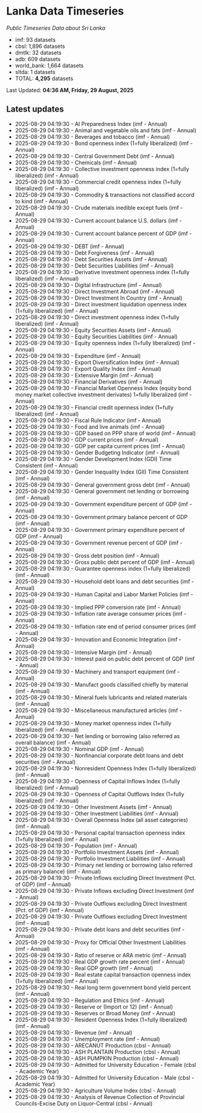 # Lanka Data Timeseries
*Public Timeseries Data about Sri Lanka*

* imf: 93 datasets
* cbsl: 1,896 datasets
* dmtlk: 32 datasets
* adb: 609 datasets
* world_bank: 1,664 datasets
* sltda: 1 datasets
* TOTAL: **4,295** datasets

Last Updated: **04:36 AM, Friday, 29 August, 2025**

## Latest updates

* 2025-08-29 04:19:30 - AI Preparedness Index (imf - Annual)
* 2025-08-29 04:19:30 - Animal and vegetable oils and fats (imf - Annual)
* 2025-08-29 04:19:30 - Beverages and tobacco (imf - Annual)
* 2025-08-29 04:19:30 - Bond openness index (1=fully liberalized) (imf - Annual)
* 2025-08-29 04:19:30 - Central Government Debt (imf - Annual)
* 2025-08-29 04:19:30 - Chemicals (imf - Annual)
* 2025-08-29 04:19:30 - Collective investment openness index (1=fully liberalized) (imf - Annual)
* 2025-08-29 04:19:30 - Commercial credit openness index (1=fully liberalized) (imf - Annual)
* 2025-08-29 04:19:30 - Commodity & transactions not classified accord to kind (imf - Annual)
* 2025-08-29 04:19:30 - Crude materials inedible except fuels (imf - Annual)
* 2025-08-29 04:19:30 - Current account balance U.S. dollars (imf - Annual)
* 2025-08-29 04:19:30 - Current account balance percent of GDP (imf - Annual)
* 2025-08-29 04:19:30 - DEBT (imf - Annual)
* 2025-08-29 04:19:30 - Debt Forgiveness (imf - Annual)
* 2025-08-29 04:19:30 - Debt Securities Assets (imf - Annual)
* 2025-08-29 04:19:30 - Debt Securities Liabilities (imf - Annual)
* 2025-08-29 04:19:30 - Derivative investment openness index (1=fully liberalized) (imf - Annual)
* 2025-08-29 04:19:30 - Digital Infrastructure (imf - Annual)
* 2025-08-29 04:19:30 - Direct Investment Abroad (imf - Annual)
* 2025-08-29 04:19:30 - Direct Investment In Country (imf - Annual)
* 2025-08-29 04:19:30 - Direct investment liquidation openness index (1=fully liberalized) (imf - Annual)
* 2025-08-29 04:19:30 - Direct investment openness index (1=fully liberalized) (imf - Annual)
* 2025-08-29 04:19:30 - Equity Securities Assets (imf - Annual)
* 2025-08-29 04:19:30 - Equity Securities Liabilities (imf - Annual)
* 2025-08-29 04:19:30 - Equity openness index (1=fully liberalized) (imf - Annual)
* 2025-08-29 04:19:30 - Expenditure (imf - Annual)
* 2025-08-29 04:19:30 - Export Diversification Index (imf - Annual)
* 2025-08-29 04:19:30 - Export Quality Index (imf - Annual)
* 2025-08-29 04:19:30 - Extensive Margin (imf - Annual)
* 2025-08-29 04:19:30 - Financial Derivatives (imf - Annual)
* 2025-08-29 04:19:30 - Financial Market Openness Index (equity bond money market collective investment derivates) 1=fully liberalized (imf - Annual)
* 2025-08-29 04:19:30 - Financial credit openness index (1=fully liberalized) (imf - Annual)
* 2025-08-29 04:19:30 - Fiscal Rule Indicator (imf - Annual)
* 2025-08-29 04:19:30 - Food and live animals (imf - Annual)
* 2025-08-29 04:19:30 - GDP based on PPP share of world (imf - Annual)
* 2025-08-29 04:19:30 - GDP current prices (imf - Annual)
* 2025-08-29 04:19:30 - GDP per capita current prices (imf - Annual)
* 2025-08-29 04:19:30 - Gender Budgeting Indicator (imf - Annual)
* 2025-08-29 04:19:30 - Gender Development Index (GDI) Time Consistent (imf - Annual)
* 2025-08-29 04:19:30 - Gender Inequality Index (GII) Time Consistent (imf - Annual)
* 2025-08-29 04:19:30 - General government gross debt (imf - Annual)
* 2025-08-29 04:19:30 - General government net lending or borrowing (imf - Annual)
* 2025-08-29 04:19:30 - Government expenditure percent of GDP (imf - Annual)
* 2025-08-29 04:19:30 - Government primary balance percent of GDP (imf - Annual)
* 2025-08-29 04:19:30 - Government primary expenditure percent of GDP (imf - Annual)
* 2025-08-29 04:19:30 - Government revenue percent of GDP (imf - Annual)
* 2025-08-29 04:19:30 - Gross debt position (imf - Annual)
* 2025-08-29 04:19:30 - Gross public debt percent of GDP (imf - Annual)
* 2025-08-29 04:19:30 - Guarantee openness index (1=fully liberalized) (imf - Annual)
* 2025-08-29 04:19:30 - Household debt loans and debt securities (imf - Annual)
* 2025-08-29 04:19:30 - Human Capital and Labor Market Policies (imf - Annual)
* 2025-08-29 04:19:30 - Implied PPP conversion rate (imf - Annual)
* 2025-08-29 04:19:30 - Inflation rate average consumer prices (imf - Annual)
* 2025-08-29 04:19:30 - Inflation rate end of period consumer prices (imf - Annual)
* 2025-08-29 04:19:30 - Innovation and Economic Integration (imf - Annual)
* 2025-08-29 04:19:30 - Intensive Margin (imf - Annual)
* 2025-08-29 04:19:30 - Interest paid on public debt percent of GDP (imf - Annual)
* 2025-08-29 04:19:30 - Machinery and transport equipment (imf - Annual)
* 2025-08-29 04:19:30 - Manufact goods classified chiefly by material (imf - Annual)
* 2025-08-29 04:19:30 - Mineral fuels lubricants and related materials (imf - Annual)
* 2025-08-29 04:19:30 - Miscellaneous manufactured articles (imf - Annual)
* 2025-08-29 04:19:30 - Money market openness index (1=fully liberalized) (imf - Annual)
* 2025-08-29 04:19:30 - Net lending or borrowing (also referred as overall balance) (imf - Annual)
* 2025-08-29 04:19:30 - Nominal GDP (imf - Annual)
* 2025-08-29 04:19:30 - Nonfinancial corporate debt loans and debt securities (imf - Annual)
* 2025-08-29 04:19:30 - Nonresident Openness Index (1=fully liberalized) (imf - Annual)
* 2025-08-29 04:19:30 - Openness of Capital Inflows Index (1=fully liberalized) (imf - Annual)
* 2025-08-29 04:19:30 - Openness of Capital Outflows Index (1=fully liberalized) (imf - Annual)
* 2025-08-29 04:19:30 - Other Investment Assets (imf - Annual)
* 2025-08-29 04:19:30 - Other Investment Liabilities (imf - Annual)
* 2025-08-29 04:19:30 - Overall Openness Index (all asset categories) (imf - Annual)
* 2025-08-29 04:19:30 - Personal capital transaction openness index (1=fully liberalized) (imf - Annual)
* 2025-08-29 04:19:30 - Population (imf - Annual)
* 2025-08-29 04:19:30 - Portfolio Investment Assets (imf - Annual)
* 2025-08-29 04:19:30 - Portfolio Investment Liabilities (imf - Annual)
* 2025-08-29 04:19:30 - Primary net lending or borrowing (also referred as primary balance) (imf - Annual)
* 2025-08-29 04:19:30 - Private Inflows excluding Direct Investment (Pct. of GDP) (imf - Annual)
* 2025-08-29 04:19:30 - Private Inflows excluding Direct Investment (imf - Annual)
* 2025-08-29 04:19:30 - Private Outflows excluding Direct Investment (Pct. of GDP) (imf - Annual)
* 2025-08-29 04:19:30 - Private Outflows excluding Direct Investment (imf - Annual)
* 2025-08-29 04:19:30 - Private debt loans and debt securities (imf - Annual)
* 2025-08-29 04:19:30 - Proxy for Official Other Investment Liabilities (imf - Annual)
* 2025-08-29 04:19:30 - Ratio of reserve or ARA metric (imf - Annual)
* 2025-08-29 04:19:30 - Real GDP growth rate percent (imf - Annual)
* 2025-08-29 04:19:30 - Real GDP growth (imf - Annual)
* 2025-08-29 04:19:30 - Real estate capital transaction openness index (1=fully liberalized) (imf - Annual)
* 2025-08-29 04:19:30 - Real long term government bond yield percent (imf - Annual)
* 2025-08-29 04:19:30 - Regulation and Ethics (imf - Annual)
* 2025-08-29 04:19:30 - Reserve or (Import or 12) (imf - Annual)
* 2025-08-29 04:19:30 - Reserves or Broad Money (imf - Annual)
* 2025-08-29 04:19:30 - Resident Openness Index (1=fully liberalized) (imf - Annual)
* 2025-08-29 04:19:30 - Revenue (imf - Annual)
* 2025-08-29 04:19:30 - Unemployment rate (imf - Annual)
* 2025-08-29 04:19:30 - ARECANUT Production (cbsl - Annual)
* 2025-08-29 04:19:30 - ASH PLANTAIN Production (cbsl - Annual)
* 2025-08-29 04:19:30 - ASH PUMPKIN Production (cbsl - Annual)
* 2025-08-29 04:19:30 - Admitted for University Education - Female (cbsl - Academic Year)
* 2025-08-29 04:19:30 - Admitted for University Education - Male (cbsl - Academic Year)
* 2025-08-29 04:19:30 - Agriculture Volume Index (cbsl - Annual)
* 2025-08-29 04:19:30 - Analysis of Revenue Collection of Provincial Councils-Excise Duty on Liquor-Central (cbsl - Annual)